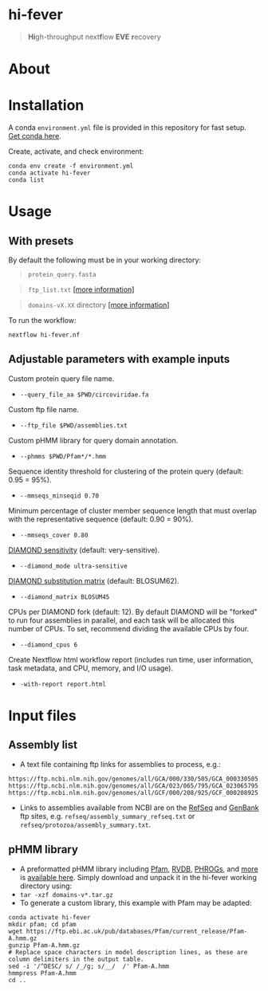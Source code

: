 # hi-fever 
> **Hi**gh-throughput next**f**low **EVE** **r**ecovery


# About


# Installation

A conda `environment.yml` file is provided in this repository for fast setup. [Get conda here](https://docs.conda.io/en/latest/miniconda.html#linux-installers).

Create, activate, and check environment:
```
conda env create -f environment.yml
conda activate hi-fever
conda list
```

# Usage

## With presets

By default the following must be in your working directory:

>`protein_query.fasta`

>`ftp_list.txt` [[more information]](#assembly-list)

>`domains-vX.XX` directory [[more information]](#phmm-library)

To run the workflow:

`nextflow hi-fever.nf `

## Adjustable parameters with example inputs

Custom protein query file name.
- `--query_file_aa $PWD/circoviridae.fa`

Custom ftp file name.

- `--ftp_file $PWD/assemblies.txt`

Custom pHMM library for query domain annotation.

- `--phmms $PWD/Pfam*/*.hmm`

Sequence identity threshold for clustering of the protein query (default: 0.95 = 95%).

- `--mmseqs_minseqid 0.70`

Minimum percentage of cluster member sequence length that must overlap with the representative sequence (default: 0.90 = 90%).

- `--mmseqs_cover 0.80`

[DIAMOND sensitivity](https://github.com/bbuchfink/diamond/wiki/3.-Command-line-options#sensitivity-modes) (default: very-sensitive).

- `--diamond_mode ultra-sensitive`

[DIAMOND substitution matrix](https://github.com/bbuchfink/diamond/wiki/3.-Command-line-options#alignment-options) (default: BLOSUM62).

- `--diamond_matrix BLOSUM45`

CPUs per DIAMOND fork (default: 12). By default DIAMOND will be "forked" to run four assemblies in parallel, and each task will be allocated this number of CPUs. To set, recommend dividing the available CPUs by four.

- `--diamond_cpus 6`

Create Nextflow html workflow report (includes run time, user information, task metadata, and CPU, memory, and I/O usage).

- `-with-report report.html`


# Input files

## Assembly list

- A text file containing ftp links for assemblies to process, e.g.:

```
https://ftp.ncbi.nlm.nih.gov/genomes/all/GCA/000/330/505/GCA_000330505.1_EIA2_v2
https://ftp.ncbi.nlm.nih.gov/genomes/all/GCA/023/065/795/GCA_023065795.1_ASM2306579v1
https://ftp.ncbi.nlm.nih.gov/genomes/all/GCF/000/208/925/GCF_000208925.1_JCVI_ESG2_1.0
```

- Links to assemblies available from NCBI are on the [RefSeq](https://ftp.ncbi.nlm.nih.gov/genomes/refseq) and [GenBank](https://ftp.ncbi.nlm.nih.gov/genomes/genbank) ftp sites, e.g. `refseq/assembly_summary_refseq.txt` or `refseq/protozoa/assembly_summary.txt`.


## pHMM library

- A preformatted pHMM library including [Pfam](https://www.ebi.ac.uk/interpro/download/Pfam), [RVDB](https://rvdb.dbi.udel.edu), [PHROGs](https://phrogs.lmge.uca.fr), and [more](link_to_description) is [available here](link_to_download). Simply download and unpack it in the hi-fever working directory using:
- `tar -xzf domains-v*.tar.gz`
- To generate a custom library, this example with Pfam may be adapted:

```
conda activate hi-fever
mkdir pfam; cd pfam
wget https://ftp.ebi.ac.uk/pub/databases/Pfam/current_release/Pfam-A.hmm.gz
gunzip Pfam-A.hmm.gz
# Replace space characters in model description lines, as these are column delimiters in the output table.
sed -i '/^DESC/ s/ /_/g; s/__/  /' Pfam-A.hmm
hmmpress Pfam-A.hmm
cd ..
```